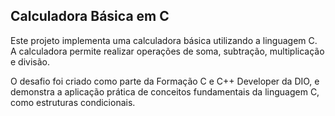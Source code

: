 ## Calculadora Básica em C

Este projeto implementa uma calculadora básica utilizando a linguagem C. A calculadora permite realizar operações de soma, subtração, multiplicação e divisão.

O desafio foi criado como parte da Formação C e C++ Developer da DIO, e demonstra a aplicação prática de conceitos fundamentais da linguagem C, como estruturas condicionais.